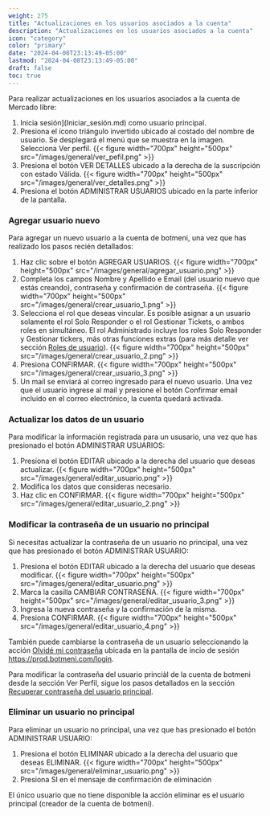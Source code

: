 ```yaml
---
weight: 275
title: "Actualizaciones en los usuarios asociados a la cuenta"
description: "Actualizaciones en los usuarios asociados a la cuenta"
icon: "category"
color: "primary"
date: "2024-04-08T23:13:49-05:00"
lastmod: "2024-04-08T23:13:49-05:00"
draft: false
toc: true
---
```

Para realizar actualizaciones en los usuarios asociados a la cuenta de Mercado libre:
1. Inicia sesión](Iniciar_sesión.md) como usuario principal.
2. Presiona el ícono triángulo invertido ubicado al costado del nombre de usuario. Se desplegará el menú que se muestra en la imagen. Selecciona Ver perfil.
{{< figure width="700px" height="500px" src="/images/general/ver_pefil.png" >}}
3. Presiona el botón VER DETALLES ubicado a la derecha de la suscripción con estado Válida.
{{< figure width="700px" height="500px" src="/images/general/ver_detalles.png" >}}
4. Presiona el botón ADMINISTRAR USUARIOS ubicado en la parte inferior de la pantalla.


### Agregar usuario nuevo

Para agregar un nuevo usuario a la cuenta de botmeni, una vez que has realizado los pasos recién detallados:
1. Haz clic sobre el botón AGREGAR USUARIOS.
{{< figure width="700px" height="500px" src="/images/general/agregar_usuario.png" >}}
2. Completa los campos Nombre y Apellido e Email (del usuario nuevo que estás creando), contraseña y confirmación de contraseña.
{{< figure width="700px" height="500px" src="/images/general/crear_usuario_1.png" >}}
3. Selecciona el rol que deseas vincular. Es posible asignar a un usuario solamente el rol Solo Responder o el rol Gestionar Tickets, o ambos roles en simultáneo. El rol Administrado incluye los roles Solo Responder y Gestionar tickers, más otras funciones extras (para más detalle ver sección [Roles de usuario](Roles_de_usuarios.md)).
{{< figure width="700px" height="500px" src="/images/general/crear_usuario_2.png" >}}
4. Presiona CONFIRMAR.
{{< figure width="700px" height="500px" src="/images/general/crear_usuario_3.png" >}}
5. Un mail se enviará al correo ingresado para el nuevo usuario. Una vez que el usuario ingrese al mail y presione el botón Confirmar email incluido en el correo electrónico, la cuenta quedará activada.


### Actualizar los datos de un usuario

Para modificar la información registrada para un ususario, una vez que has presionado el botón ADMINISTRAR USUARIOS:
1. Presiona el botón EDITAR ubicado a la derecha del usuario que deseas actualizar.
{{< figure width="700px" height="500px" src="/images/general/editar_usuario.png" >}}
2. Modifica los datos que consideras necesario.
3. Haz clic en CONFIRMAR.
{{< figure width="700px" height="500px" src="/images/general/editar_usuario_2.png" >}}

### Modificar la contraseña de un usuario no principal

Si necesitas actualizar la contraseña de un usuario no principal, una vez que has presionado el botón ADMINISTRAR USUARIO:
1. Presiona el botón EDITAR ubicado a la derecha del usuario que deseas modificar.
{{< figure width="700px" height="500px" src="/images/general/editar_usuario.png" >}}
2. Marca la casilla CAMBIAR CONTRASEÑA.
{{< figure width="700px" height="500px" src="/images/general/editar_usuario_3.png" >}}
3. Ingresa la nueva contraseña y la confirmación de la misma.
4. Presiona CONFIRMAR.
{{< figure width="700px" height="500px" src="/images/general/editar_usuario_4.png" >}}

También puede cambiarse la contraseña de un usuario seleccionando la acción [Olvidé mi contraseña](https://prod.botmeni.com/login) ubicada en la pantalla de incio de sesión <https://prod.botmeni.com/login>.

Para modificar la contraseña del usuario princiàl de la cuenta de botmeni desde la sección Ver Perfil, sigue los pasos detallados en la sección [Recuperar contraseña del usuario principal](../Tu_Perfil/Contraseña.md).

### Eliminar un usuario no principal

Para eliminar un usuario no principal, una vez que has presionado el botón ADMINISTRAR USUARIO:
1. Presiona el botón ELIMINAR ubicado a la derecha del usuario que deseas ELIMINAR.
{{< figure width="700px" height="500px" src="/images/general/eliminar_usuario.png" >}}
2. Presiona SI en el mensaje de confirmación de eliminación

El único usuario que no tiene disponible la acción eliminar es el usuario principal (creador de la cuenta de botmeni).